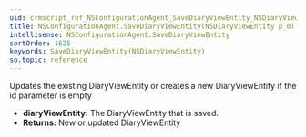```yaml
---
uid: crmscript_ref_NSConfigurationAgent_SaveDiaryViewEntity_NSDiaryViewEntity_p_0
title: NSConfigurationAgent.SaveDiaryViewEntity(NSDiaryViewEntity p_0)
intellisense: NSConfigurationAgent.SaveDiaryViewEntity
sortOrder: 1625
keywords: SaveDiaryViewEntity(NSDiaryViewEntity)
so.topic: reference
---
```



Updates the existing DiaryViewEntity or creates a new DiaryViewEntity if the id parameter is empty



* **diaryViewEntity:** The DiaryViewEntity that is saved.
* **Returns:** New or updated DiaryViewEntity



